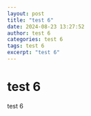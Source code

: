```yaml
---
layout: post
title: "test 6"
date: 2024-08-23 13:27:52
author: test 6
categories: test 6
tags: test 6
excerpt: "test 6"
---
```

# test 6

test 6
